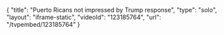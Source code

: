 {
    "title": "Puerto Ricans not impressed by Trump response",
    "type": "solo",
    "layout": "iframe-static",
    "videoId": "123185764",
    "url": "\/tvpembed\/123185764"
}